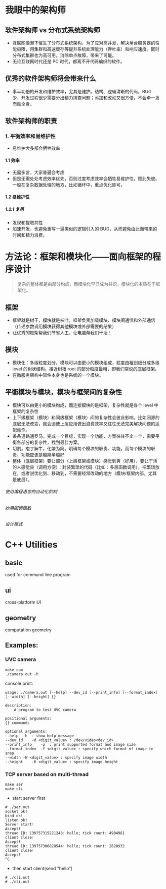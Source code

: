 # 我眼中的架构师

## 软件架构师 vs 分布式系统架构师
- 互联网浪潮下催生了分布式系统架构，为了应对高并发，解决单台服务器的性能极限，用集群和高速缓存等提升系统处理能力（吞吐率）和响应速度。同时分布式集群也为高可用，消除单点故障，带来了可能。
- 无论互联网时代还是 PC 时代，都离不开代码编织的软件。

## 优秀的软件架构师将会带来什么
- 事半功倍的开发和维护效率，尤其是维护。结构、逻辑清晰的代码，BUG 少，开发过程很少需要分出精力排查问题；添加和改动又很方便，不会牵一发而动全身。

## 软件架构师的职责
### 1. 平衡效率和易维护性
- 易维护大多都会牺牲效率

#### 1.1 效率
- 无需多言，大家普遍会考虑
- 但是无需处处考虑效率优先，否则过度考虑效率会牺牲易维护性，顾此失彼。一般在复杂数据处理的地方，比如循环中，重点优化即可。

#### 1.2 易维护性
##### 1.2.1 复用
- 发现和提取共性
- 加速开发，也避免重写一遍类似的逻辑引入的 BUG，从而避免由此而带来的时间和精力浪费。

# 方法论：框架和模块化——面向框架的程序设计
> 复杂的整体都是由部分构成，而模块化早已成为共识，模块化的本质在于框架化。

## 框架
- 框架就是树干，模块就是枝叶，框架负责加载模块、模块间通信和外部通信（传递参数调用模块获得其他模块或外部需要的结果）
- 让优秀的框架帮我们节省人工，让电脑帮我们干活！

## 模块
- 模块化：多级粒度划分，模块可以由更小的模块组成，粒度由粗到细分成多级 level 的树状结构，接近树根 root 的部分粒度最粗，即我们常说的底层框架。
- 在微服务架构中软件本身也是系统的一个模块。

## 平衡模块与模块，模块与框架间的复杂性
- 模块可以由更小的模块构成，而连接模块的是框架，复杂性就是各个 level 中框架的复杂性
- 上下级框架（模块）和同级框架（模块）间的复杂性会彼此影响。比如闭源的底层无法改变，就会迫使上层应用做出浪费效率又往往无法完美解决问题的适配动作。
- 条条道路通罗马，完成一个目标，实现一个功能，方案往往不止一个，需要平衡各部分的复杂性，找到最佳方案。
- 切割。庖丁解牛，化繁为简。明确每个模块的职责、功能，而每个模块的职责、功能应该是越简单越好
- 整体（底层框架）要让部分（上层框架或模块）感觉到爽（好用），要让干活的人感觉爽（调用方便）：封装繁琐的代码（比如：多层函数调用），把繁琐放在，或者说优化到、移动到，不需要经常改动的地方（模块/框架内部，尤其是底层）。

###### 使用编程语言的自动化机制
###### 妙用回调函数
###### 设计模式





# C++ Utilities
## basic
used for command line program
## ui
cross-platform UI
## geometry
computation geometry
## Examples:
### UVC camera
```
make cam
./camera.out -h
```
console print:
```
usage: ./camera.out [--help] --dev_id [--print_info] [--format_index] [--width] [--height] {}

description:
	A program to test UVC camera

positional arguments:
{} commands

optional arguments:
--help	-h  : show help message
--dev_id	-d <digit_value> : /dev/video<dev_id>
--print_info	-p  : print supported format and image size
--format_index	-f <digit_value> : specify which format of image to snap
--width	-W <digit_value> : specify image width
--height	-H <digit_value> : specify image height

```
### TCP server based on multi-thread
```
make ser
make cli
```
- start server first
```
# ./ser.out
socket ok!
bind ok!
listen ok!
Server start!
Accept!
thread ID: 139757315221248: hello; tick count: 4904981
client close!
Accept!
thread ID: 139757306828544: hello; tick count: 2620932
client close!
Accept!
^C
```
- then start client(send "hello")
```
# ./cli.out
# ./cli.out
```

